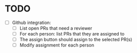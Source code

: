 # TODO

- [ ] Github integration:
  - [ ] List open PRs that need a reviewer
  - [ ] For each person: list PRs that they are assigned to
  - [ ] The assign button should assign to the selected PR(s)
  - [ ] Modify assignment for each person